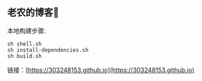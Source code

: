 ## 老农的博客🤒

本地构建步骤:

``` text
sh shell.sh
sh install-dependencies.sh
sh build.sh
```

链接：[https://303248153.github.io](https://303248153.github.io)
